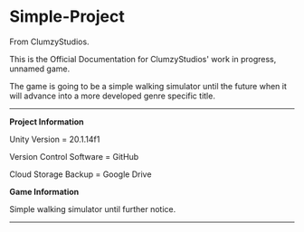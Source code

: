 # Simple-Project
From ClumzyStudios.


This is the Official Documentation for ClumzyStudios' work in progress, unnamed game.


The game is going to be a simple walking simulator until the future when it will advance into a more developed genre specific title.

<hr>

<b> Project Information </b>

Unity Version = 20.1.14f1

Version Control Software = GitHub

Cloud Storage Backup = Google Drive

<b> Game Information </b>

Simple walking simulator until further notice.

<hr>